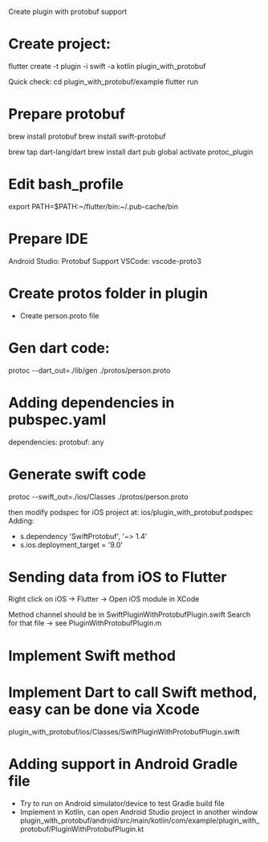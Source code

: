 Create plugin with protobuf support

# Create project:
flutter create -t plugin -i swift -a kotlin plugin_with_protobuf

Quick check:
cd plugin_with_protobuf/example
flutter run

# Prepare protobuf
brew install protobuf
brew install swift-protobuf

brew tap dart-lang/dart
brew install dart
pub global activate protoc_plugin

# Edit bash_profile
export PATH=$PATH:~/flutter/bin:~/.pub-cache/bin

# Prepare IDE
Android Studio: Protobuf Support
VSCode: vscode-proto3

# Create protos folder in plugin
- Create person.proto file

# Gen dart code:
protoc --dart_out=./lib/gen ./protos/person.proto

# Adding dependencies in pubspec.yaml
 dependencies:
   protobuf: any
   
# Generate swift code
protoc --swift_out=./ios/Classes ./protos/person.proto

then modify podspec for iOS project at: ios/plugin_with_protobuf.podspec
Adding:
+  s.dependency 'SwiftProtobuf', '~> 1.4'
+  s.ios.deployment_target = '9.0'

# Sending data from iOS to Flutter
Right click on iOS -> Flutter -> Open iOS module in XCode

Method channel should be in SwiftPluginWithProtobufPlugin.swift
Search for that file -> see PluginWithProtobufPlugin.m

# Implement Swift method
# Implement Dart to call Swift method, easy can be done via Xcode
plugin_with_protobuf/ios/Classes/SwiftPluginWithProtobufPlugin.swift

# Adding support in Android Gradle file
-  Try to run on Android simulator/device to test Gradle build file
- Implement in Kotlin, can open Android Studio project in another window
plugin_with_protobuf/android/src/main/kotlin/com/example/plugin_with_protobuf/PluginWithProtobufPlugin.kt






 




